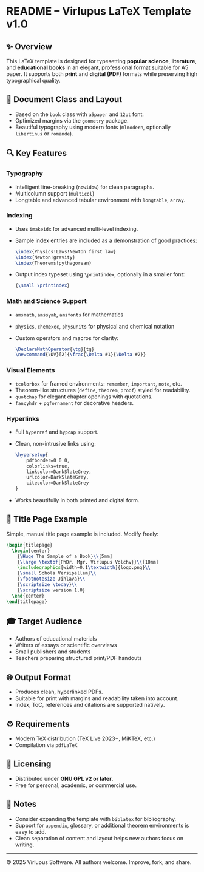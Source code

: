 # README – Virlupus LaTeX Template v1.0

## ✨ Overview

This LaTeX template is designed for typesetting **popular science**, **literature**, and **educational books** in an elegant, professional format suitable for A5 paper. It supports both **print** and **digital (PDF)** formats while preserving high typographical quality.

## 📄 Document Class and Layout

- Based on the `book` class with `a5paper` and `12pt` font.
- Optimized margins via the `geometry` package.
- Beautiful typography using modern fonts (`mlmodern`, optionally `libertinus` or `romande`).

## 🔍 Key Features

### Typography

- Intelligent line-breaking (`nowidow`) for clean paragraphs.
- Multicolumn support (`multicol`)
- Longtable and advanced tabular environment with `longtable`, `array`.

### Indexing

- Uses `imakeidx` for advanced multi-level indexing.

- Sample index entries are included as a demonstration of good practices:

  ```latex
  \index{Physics!Laws!Newton first law}
  \index{Newton!gravity}
  \index{Theorems!pythagorean}
  ```

- Output index typeset using `\printindex`, optionally in a smaller font:

  ```latex
  {\small \printindex}
  ```

### Math and Science Support

- `amsmath`, `amssymb`, `amsfonts` for mathematics

- `physics`, `chemexec`, `physunits` for physical and chemical notation

- Custom operators and macros for clarity:

  ```latex
  \DeclareMathOperator{\tg}{tg}
  \newcommand{\DV}[2]{\frac{\Delta #1}{\Delta #2}}
  ```

### Visual Elements

- `tcolorbox` for framed environments: `remember`, `important`, `note`, etc.
- Theorem-like structures (`define`, `theorem`, `proof`) styled for readability.
- `quotchap` for elegant chapter openings with quotations.
- `fancyhdr` + `pgfornament` for decorative headers.

### Hyperlinks

- Full `hyperref` and `hypcap` support.

- Clean, non-intrusive links using:

  ```latex
  \hypersetup{
      pdfborder=0 0 0,
      colorlinks=true,
      linkcolor=DarkSlateGrey,
      urlcolor=DarkSlateGrey,
      citecolor=DarkSlateGrey
  }
  ```

- Works beautifully in both printed and digital form.

## 📘 Title Page Example

Simple, manual title page example is included. Modify freely:

```latex
\begin{titlepage}
  \begin{center}
    {\Huge The Sample of a Book}\\[5mm]
    {\large \textbf{PhDr. Mgr. Virlupus Volchv}}\\[10mm]
    \includegraphics[width=0.1\textwidth]{logo.png}\\
    {\small Schola Versipellem}\\
    {\footnotesize Jihlava}\\
    {\scriptsize \today}\\
    {\scriptsize version 1.0}
  \end{center}
\end{titlepage}
```

## 🎓 Target Audience

- Authors of educational materials
- Writers of essays or scientific overviews
- Small publishers and students
- Teachers preparing structured print/PDF handouts

## 🌐 Output Format

- Produces clean, hyperlinked PDFs.
- Suitable for print with margins and readability taken into account.
- Index, ToC, references and citations are supported natively.

## ⚙️ Requirements

- Modern TeX distribution (TeX Live 2023+, MiKTeX, etc.)
- Compilation via `pdfLaTeX`

## 💼 Licensing

- Distributed under **GNU GPL v2 or later**.
- Free for personal, academic, or commercial use.

## 💭 Notes

- Consider expanding the template with `biblatex` for bibliography.
- Support for `appendix`, glossary, or additional theorem environments is easy to add.
- Clean separation of content and layout helps new authors focus on writing.

------

© 2025 Virlupus Software. All authors welcome. Improve, fork, and share.